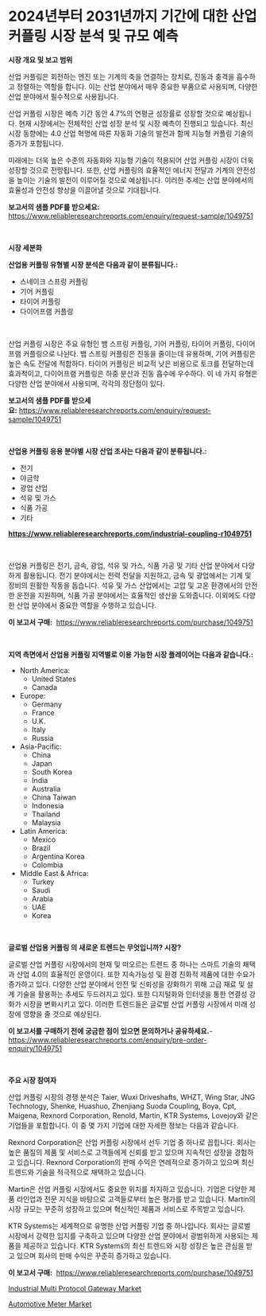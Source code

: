 <p><h1>2024년부터 2031년까지 기간에 대한 산업 커플링 시장 분석 및 규모 예측</h1></p><p><strong>시장 개요 및 보고 범위</strong></p>
<p><p>산업 커플링은 회전하는 엔진 또는 기계의 축을 연결하는 장치로, 진동과 충격을 흡수하고 정렬하는 역할을 합니다. 이는 산업 분야에서 매우 중요한 부품으로 사용되며, 다양한 산업 분야에서 필수적으로 사용됩니다.</p><p>산업 커플링 시장은 예측 기간 동안 4.7%의 연평균 성장률로 성장할 것으로 예상됩니다. 현재 시장에서는 전체적인 산업 성장 분석 및 시장 예측이 진행되고 있습니다. 최신 시장 동향에는 4.0 산업 혁명에 따른 자동화 기술의 발전과 함께 지능형 커플링 기술의 증가가 포함됩니다.</p><p>미래에는 더욱 높은 수준의 자동화와 지능형 기술이 적용되어 산업 커플링 시장이 더욱 성장할 것으로 전망됩니다. 또한, 산업 커플링의 효율적인 에너지 전달과 기계의 안전성을 높이는 기술의 발전이 이루어질 것으로 예상됩니다. 이러한 추세는 산업 분야에서의 효율성과 안전성 향상을 이끌어낼 것으로 기대됩니다.</p></p>
<p><strong>보고서의 샘플 PDF를 받으세요:</strong> <a href="https://www.reliableresearchreports.com/enquiry/request-sample/1049751">https://www.reliableresearchreports.com/enquiry/request-sample/1049751</a></p>
<p>&nbsp;</p>
<p><strong>시장 세분화</strong></p>
<p><strong>산업용 커플링 유형별 시장 분석은 다음과 같이 분류됩니다.:</strong></p>
<p><ul><li>스네이크 스프링 커플링</li><li>기어 커플링</li><li>타이어 커플링</li><li>다이어프램 커플링</li></ul></p>
<p>&nbsp;</p>
<p><p>산업 커플링 시장은 주요 유형인 뱀 스프링 커플링, 기어 커플링, 타이어 커플링, 다이어프램 커플링으로 나뉜다. 뱀 스프링 커플링은 진동을 줄이는데 유용하며, 기어 커플링은 높은 속도 전달에 적합하다. 타이어 커플링은 비교적 낮은 비용으로 토크를 전달하는데 효과적이고, 다이어프램 커플링은 하중 분산과 진동 흡수에 우수하다. 이 네 가지 유형은 다양한 산업 분야에서 사용되며, 각각의 장단점이 있다.</p></p>
<p><strong>보고서의 샘플 PDF를 받으세요:</strong>&nbsp;<a href="https://www.reliableresearchreports.com/enquiry/request-sample/1049751">https://www.reliableresearchreports.com/enquiry/request-sample/1049751</a></p>
<p>&nbsp;</p>
<p><strong> 산업용 커플링 응용 분야별 시장 산업 조사는 다음과 같이 분류됩니다.:</strong></p>
<p><ul><li>전기</li><li>야금학</li><li>광업 산업</li><li>석유 및 가스</li><li>식품 가공</li><li>기타</li></ul></p>
<p><strong><a href="https://www.reliableresearchreports.com/industrial-coupling-r1049751">https://www.reliableresearchreports.com/industrial-coupling-r1049751</a></strong></p>
<p>&nbsp;</p>
<p><p>산업용 커플링은 전기, 금속, 광업, 석유 및 가스, 식품 가공 및 기타 산업 분야에서 다양하게 활용됩니다. 전기 분야에서는 전력 전달을 지원하고, 금속 및 광업에서는 기계 및 장비의 원활한 작동을 돕습니다. 석유 및 가스 산업에서는 고압 및 고온 환경에서의 안전한 운전을 지원하며, 식품 가공 분야에서는 효율적인 생산을 도와줍니다. 이외에도 다양한 산업 분야에서 중요한 역할을 수행하고 있습니다.</p></p>
<p><strong>이 보고서 구매:</strong>&nbsp; <a href="https://www.reliableresearchreports.com/purchase/1049751">https://www.reliableresearchreports.com/purchase/1049751</a></p>
<p>&nbsp;</p>
<p><strong>지역 측면에서 산업용 커플링 지역별로 이용 가능한 시장 플레이어는 다음과 같습니다.:</strong></p>
<p><ul>
    <li>
        North America:
        <ul>
            <li>United States</li>
            <li>Canada</li>
        </ul>
    </li>
    <li>
        Europe:
        <ul>
            <li>Germany</li>
            <li>France</li>
            <li>U.K.</li>
            <li>Italy</li>
            <li>Russia</li>
        </ul>
    </li>
    <li>
        Asia-Pacific:
        <ul>
            <li>China</li>
            <li>Japan</li>
            <li>South Korea</li>
            <li>India</li>
            <li>Australia</li>
            <li>China Taiwan</li>
            <li>Indonesia</li>
            <li>Thailand</li>
            <li>Malaysia</li>
        </ul>
    </li>
    <li>
        Latin America:
        <ul>
            <li>Mexico</li>
            <li>Brazil</li>
            <li>Argentina Korea</li>
            <li>Colombia</li>
        </ul>
    </li>
    <li>
        Middle East & Africa:
        <ul>
            <li>Turkey</li>
            <li>Saudi</li>
            <li>Arabia</li>
            <li>UAE</li>
            <li>Korea</li>
        </ul>
    </li>
    </ul></p>
<p>&nbsp;</p>
<p><strong>글로벌 산업용 커플링 의 새로운 트렌드는 무엇입니까? 시장?</strong></p>
<p><p>글로벌 산업 커플링 시장에서의 현재 및 떠오르는 트렌드 중 하나는 스마트 기술의 채택과 산업 4.0의 효율적인 운영이다. 또한 지속가능성 및 환경 친화적 제품에 대한 수요가 증가하고 있다. 다양한 산업 분야에서 안전 및 신뢰성을 강화하기 위해 고급 재료 및 설계 기술을 활용하는 추세도 두드러지고 있다. 또한 디지털화와 인터넷을 통한 연결성 강화가 시장을 변화시키고 있다. 이러한 트렌드들은 글로벌 산업 커플링 시장에서 미래 성장에 영향을 줄 것으로 예상된다.</p></p>
<p><strong>이 보고서를 구매하기 전에 궁금한 점이 있으면 문의하거나 공유하세요.</strong>- <a href="https://www.reliableresearchreports.com/enquiry/pre-order-enquiry/1049751">https://www.reliableresearchreports.com/enquiry/pre-order-enquiry/1049751</a></p>
<p>&nbsp;</p>
<p><strong>주요 시장 참여자</strong></p>
<p><p>산업 커플링 시장의 경쟁 분석은 Taier, Wuxi Driveshafts, WHZT, Wing Star, JNG Technology, Shenke, Huashuo, Zhenjiang Suoda Coupling, Boya, Cpt, Maigena, Rexnord Corporation, Renold, Martin, KTR Systems, Lovejoy와 같은 기업들을 포함합니다. 이 중 몇 가지 기업에 대한 자세한 정보는 다음과 같습니다.</p><p>Rexnord Corporation은 산업 커플링 시장에서 선두 기업 중 하나로 꼽힙니다. 회사는 높은 품질의 제품 및 서비스로 고객들에게 신뢰를 받고 있으며 지속적인 성장을 경험하고 있습니다. Rexnord Corporation의 판매 수익은 연례적으로 증가하고 있으며 최신 트렌드와 기술을 적극적으로 채택하고 있습니다.</p><p>Martin은 산업 커플링 시장에서도 중요한 위치를 차지하고 있습니다. 기업은 다양한 제품 라인업과 전문 지식을 바탕으로 고객들로부터 높은 평가를 받고 있습니다. Martin의 시장 규모는 꾸준히 성장하고 있으며 혁신적인 제품과 서비스로 주목받고 있습니다.</p><p>KTR Systems는 세계적으로 유명한 산업 커플링 기업 중 하나입니다. 회사는 글로벌 시장에서 강력한 입지를 구축하고 있으며 다양한 산업 분야에서 광범위하게 사용되는 제품을 제공하고 있습니다. KTR Systems의 최신 트렌드와 시장 성장은 높은 관심을 받고 있으며 회사의 판매 수익은 꾸준히 증가하고 있습니다.</p></p>
<p><strong>이 보고서 구매:</strong>&nbsp;&nbsp;<a href="https://www.reliableresearchreports.com/purchase/1049751">https://www.reliableresearchreports.com/purchase/1049751</a></p>
<p><p><a href="https://pretty-mail-caf.notion.site/Industrial-Multi-Protocol-Gateway-Market-Size-CAGR-Trends-2024-2030-ce5ce55d63dd433cb517ac08ae42e61a">Industrial Multi Protocol Gateway Market</a></p><p><a href="https://github.com/okotobwrhuteie/Market-Research-Report-List-2/blob/main/automotive-meter-market.md">Automotive Meter Market</a></p></p>
